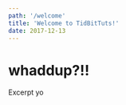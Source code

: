 ```yaml
---
path: '/welcome'
title: 'Welcome to TidBitTuts!'
date: 2017-12-13
---
```


# whaddup?!!

Excerpt yo
